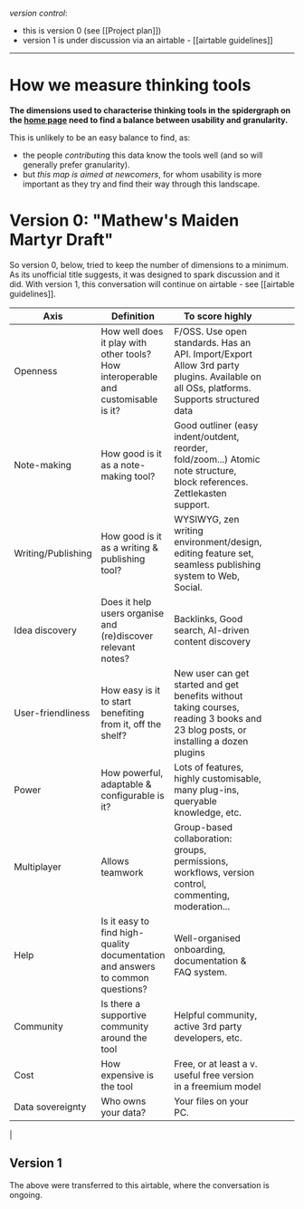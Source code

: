 *version control*: 

* this is version 0 (see [[Project plan]])
* version 1 is under discussion via an airtable - [[airtable guidelines]]

---

# How we measure thinking tools

**The dimensions used to characterise thinking tools in the spidergraph on the [home page]([[README]]) need to find a balance between usability and granularity.**

This is unlikely to be an easy balance to find, as:
* the people *contributin*g this data know the tools well (and so will generally prefer granularity). 
* but *this map is aimed at newcomers*, for whom usability is more important as they try and find their way through this landscape.

# Version 0: "Mathew's Maiden Martyr Draft"

So version 0, below, tried to keep the number of dimensions to a minimum. As its unofficial title suggests, it was designed to spark discussion and it did. With version 1, this conversation will continue on airtable - see [[airtable guidelines]].

| **Axis**           | **Definition**                                                                    | **To score highly**                                                                                                                           |     |     |     |     |
| ------------------ | --------------------------------------------------------------------------------- | --------------------------------------------------------------------------------------------------------------------------------------------- | --- | --- | --- | --- |
| Openness           | How well does it play with other tools? How interoperable and customisable is it? | F/OSS.  Use open standards.  Has an API.  Import/Export  Allow 3rd party plugins.  Available on all OSs, platforms.  Supports structured data |     |     |     |     |
| Note-making        | How good is it as a note-making tool?                                             | Good outliner (easy indent/outdent, reorder, fold/zoom...)  Atomic note structure, block references.  Zettlekasten support.                   |     |     |     |     |
| Writing/Publishing | How good is it as a writing & publishing tool?                                    | WYSIWYG, zen writing environment/design, editing feature set, seamless publishing system to Web, Social.                                      |     |     |     |     |
| Idea discovery     | Does it help users organise and (re)discover relevant notes?                      | Backlinks, Good search, AI-driven content discovery                                                                                           |     |     |     |     |
| User-friendliness  | How easy is it to start benefiting from it, off the shelf?                        | New user can get started and get benefits without taking courses, reading 3 books and 23 blog posts, or installing a dozen plugins            |     |     |     |     |
| Power              | How powerful, adaptable & configurable is it?                                     | Lots of features, highly customisable, many plug-ins, queryable knowledge, etc.                                                               |     |     |     |     |
| Multiplayer        | Allows teamwork                                                                   | Group-based collaboration: groups, permissions, workflows, version control, commenting, moderation...                                         |     |     |     |     |
| Help               | Is it easy to find high-quality documentation and answers to common questions?    | Well-organised onboarding, documentation & FAQ system.                                                                                        |     |     |     |     |
| Community          | Is there a supportive community around the tool                                   | Helpful community, active 3rd party developers, etc.                                                                                          |     |     |     |     |
| Cost               | How expensive is the tool                                                         | Free, or at least a v. useful free version in a freemium model                                                                                |     |     |     |     |
| Data sovereignty   | Who owns your data?                                                               | Your files on your PC.                                                                                                                        |     |     |     |     |
| 

## Version 1
The above were transferred to this airtable, where the conversation is ongoing.